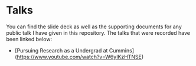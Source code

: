 # Talks
You can find the slide deck as well as the supporting documents for any public talk I have given in this repository. The talks that were recorded have been linked below: 
* [Pursuing Research as a Undergrad at Cummins] (https://www.youtube.com/watch?v=W6yIKzHTNSE) 
